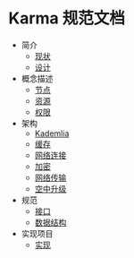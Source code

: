 # Karma 规范文档

* 简介
  * [现状](specs/1.1-Status.md)
  * [设计](specs/1.2-Design.md)
* 概念描述
  * [节点](specs/2.1-Node.md)
  * [资源](specs/2.2-Resources.md)
  * [权限](specs/2.3-Permission.md)
* 架构
  * [Kademlia](specs/3.1-Kademlia.md)
  * [缓存](specs/3.2-Cache.md)
  * [网络连接](specs/3.3-Connection.md)
  * [加密](specs/3.4-Encryption.md)
  * [网络传输](specs/3.5-Nat.md)
  * [空中升级](specs/3.6-OTA.md)
* 规范
  * [接口](specs/4.1-Interface.md)
  * [数据结构](specs/4.2-DataStructures.md)
* 实现项目
  * [实现](specs/5.1-Implementations.md)
